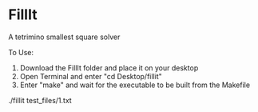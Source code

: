 # FillIt
A tetrimino smallest square solver

To Use:

1. Download the FillIt folder and place it on your desktop
2. Open Terminal and enter "cd Desktop/fillit"
3. Enter "make" and wait for the executable to be built from the Makefile

./fillit test_files/1.txt
